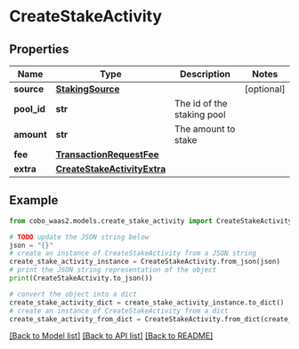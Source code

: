 # CreateStakeActivity


## Properties

Name | Type | Description | Notes
------------ | ------------- | ------------- | -------------
**source** | [**StakingSource**](StakingSource.md) |  | [optional] 
**pool_id** | **str** | The id of the staking pool | 
**amount** | **str** | The amount to stake | 
**fee** | [**TransactionRequestFee**](TransactionRequestFee.md) |  | 
**extra** | [**CreateStakeActivityExtra**](CreateStakeActivityExtra.md) |  | 

## Example

```python
from cobo_waas2.models.create_stake_activity import CreateStakeActivity

# TODO update the JSON string below
json = "{}"
# create an instance of CreateStakeActivity from a JSON string
create_stake_activity_instance = CreateStakeActivity.from_json(json)
# print the JSON string representation of the object
print(CreateStakeActivity.to_json())

# convert the object into a dict
create_stake_activity_dict = create_stake_activity_instance.to_dict()
# create an instance of CreateStakeActivity from a dict
create_stake_activity_from_dict = CreateStakeActivity.from_dict(create_stake_activity_dict)
```
[[Back to Model list]](../README.md#documentation-for-models) [[Back to API list]](../README.md#documentation-for-api-endpoints) [[Back to README]](../README.md)


